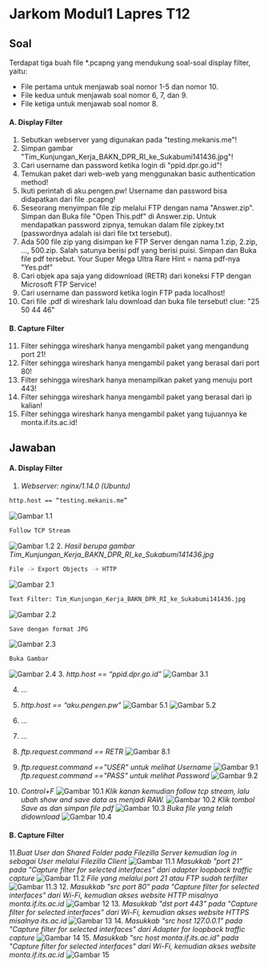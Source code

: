 # Jarkom Modul1 Lapres T12

## Soal
Terdapat tiga buah file *.pcapng yang mendukung soal-soal display filter, yaitu:
- File pertama untuk menjawab soal nomor 1-5 dan nomor 10.
- File kedua untuk menjawab soal nomor 6, 7, dan 9.
- File ketiga untuk menjawab soal nomor 8.
#### A. Display Filter
1. Sebutkan webserver yang digunakan pada "testing.mekanis.me"!
2. Simpan gambar "Tim_Kunjungan_Kerja_BAKN_DPR_RI_ke_Sukabumi141436.jpg"!
3. Cari username dan password ketika login di "ppid.dpr.go.id"!
4. Temukan paket dari web-web yang menggunakan basic authentication method!
5. Ikuti perintah di aku.pengen.pw! Username dan password bisa didapatkan dari file .pcapng!
6. Seseorang menyimpan file zip melalui FTP dengan nama "Answer.zip". Simpan dan Buka file "Open This.pdf" di Answer.zip. Untuk mendapatkan password zipnya, temukan dalam file zipkey.txt (passwordnya adalah isi dari file txt tersebut).
7. Ada 500 file zip yang disimpan ke FTP Server dengan nama 1.zip, 2.zip, ..., 500.zip. Salah satunya berisi pdf yang berisi puisi. Simpan dan Buka file pdf tersebut. Your Super Mega Ultra Rare Hint = nama pdf-nya "Yes.pdf"
8. Cari objek apa saja yang didownload (RETR) dari koneksi FTP dengan Microsoft FTP Service!
9. Cari username dan password ketika login FTP pada localhost!
10. Cari file .pdf di wireshark lalu download dan buka file tersebut! clue: "25 50 44 46"
#### B. Capture Filter
11. Filter sehingga wireshark hanya mengambil paket yang mengandung port 21!
12. Filter sehingga wireshark hanya mengambil paket yang berasal dari port 80!
13. Filter sehingga wireshark hanya menampilkan paket yang menuju port 443!
14. Filter sehingga wireshark hanya mengambil paket yang berasal dari ip kalian!
15. Filter sehingga wireshark hanya mengambil paket yang tujuannya ke monta.if.its.ac.id!
## Jawaban
#### A. Display Filter
1. *Webserver: nginx/1.14.0 (Ubuntu)*
```sh
http.host == “testing.mekanis.me”
```
   ![Gambar 1.1](img/11.jpg)
```sh
Follow TCP Stream
```
![Gambar 1.2](img/12.jpg)
2. *Hasil berupa gambar Tim_Kunjungan_Kerja_BAKN_DPR_RI_ke_Sukabumi141436.jpg*
```sh
File -> Export Objects -> HTTP
```
![Gambar 2.1](img/21.jpg)
```sh
Text Filter: Tim_Kunjungan_Kerja_BAKN_DPR_RI_ke_Sukabumi141436.jpg
```
![Gambar 2.2](img/22.jpg)
```sh
Save dengan format JPG
```
![Gambar 2.3](img/23.jpg)
```sh
Buka Gambar
```
![Gambar 2.4](img/24.jpg)
3. *http.host == “ppid.dpr.go.id”*
![Gambar 3.1](img/31.png)

4. ...

5. *http.host == “aku.pengen.pw”*
![Gambar 5.1](img/51.png)
![Gambar 5.2](img/52.png)

6. ...

7. ...

8. *ftp.request.command == RETR*
![Gambar 8.1](img/81.jpg)

9. *ftp.request.command =="USER" untuk melihat Username*
![Gambar 9.1](img/no9.PNG)
   *ftp.request.command =="PASS" untuk melihat Password*
![Gambar 9.2](img/no9pass.PNG)
10. *Control+F*
![Gambar 10.1](img/no10(1).PNG)
    *Klik kanan kemudian follow tcp stream, lalu ubah show and save data as menjadi RAW.*
![Gambar 10.2](img/no10(2).PNG)
    *Klik tombol Save as dan simpan file pdf*
![Gambar 10.3](img/no10(3).PNG)
    *Buka file yang telah didownload*
![Gambar 10.4](img/no10(4).PNG)
#### B. Capture Filter
11.*Buat User dan Shared Folder pada Filezilla Server kemudian log in sebagai User melalui Filezilla Client*
![Gambar 11.1](img/no11(1).PNG)
*Masukkab "port 21" pada "Capture filter for selected interfaces" dari adapter loopback traffic capture*
![Gambar 11.2](img/no11(2).PNG)
*File yang melalui port 21 atau FTP sudah terfilter*
![Gambar 11.3](img/no11(3).PNG)
12. *Masukkab "src port 80" pada "Capture filter for selected interfaces" dari Wi-Fi, kemudian akses website HTTP misalnya monta.if.its.ac.id*
![Gambar 12](img/no12.PNG)
13. *Masukkab "dst port 443" pada "Capture filter for selected interfaces" dari Wi-Fi, kemudian akses website HTTPS misalnya its.ac.id*
![Gambar 13](img/no13.PNG)
14. *Masukkab "src host 127.0.0.1" pada "Capture filter for selected interfaces" dari Adapter for loopback traffic capture*
![Gambar 14](img/no14.PNG)
15. *Masukkab "src host monta.if.its.ac.id" pada "Capture filter for selected interfaces" dari Wi-Fi, kemudian akses website monta.if.its.ac.id*
![Gambar 15](img/no15.PNG)
